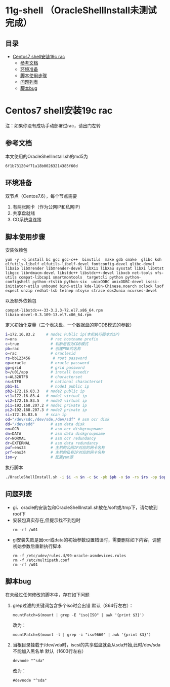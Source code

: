 # 11g-shell （OracleShellInstall未测试完成）

## 目录

-   [Centos7 shell安装19c rac](#Centos7-shell安装19c-rac)
    -   [参考文档](#参考文档)
    -   [环境准备](#环境准备)
    -   [脚本使用步骤](#脚本使用步骤)
    -   [问题列表](#问题列表)
    -   [脚本bug](#脚本bug)

# Centos7 shell安装19c rac

注：如果你没有成功手动部署过rac，请出门左转

## 参考文档

本文使用的OracleShellInstall.sh的md5为

```纯文本
6f1b731204f71a18b00263214385f60d
```

## 环境准备

双节点（Centos7.6），每个节点需要

1.  有两张网卡（作为公网IP和私网IP）
2.  共享盘就绪
3.  CD系统盘连接

## 脚本使用步骤

安装依赖包

```纯文本
yum -y -q install bc gcc gcc-c++  binutils  make gdb cmake  glibc ksh elfutils-libelf elfutils-libelf-devel fontconfig-devel glibc-devel libaio libXrender libXrender-devel libX11 libXau sysstat libXi libXtst libgcc librdmacm-devel libstdc++ libstdc++-devel libxcb net-tools nfs-utils compat-libcap1 smartmontools  targetcli python python-configshell python-rtslib python-six  unixODBC unixODBC-devel iscsi-initiator-utils unbound bind-utils kde-l10n-Chinese.noarch xclock lsof expect unzip redhat-lsb telnep ntsysv strace dos2unix ncurses-devel
```

以及额外依赖包

```纯文本
compat-libstdc++-33-3.2.3-72.el7.x86_64.rpm
libaio-devel-0.3.109-13.el7.x86_64.rpm
```

定义初始化变量（三个表决盘、一个数据盘的非CDB模式的参数）

```bash
i=172.16.83.2     # node1 Public ip(本机执行脚本的IP)
n=ora               # rac hostname prefix
c=true              # 判断是否为CDB模式
pb=rac              # 创建PDB的名称
o=rac               # oraclesid
rs=bb123456          # root password
op=oracle           # oracle password
gp=grid             # grid password
b=/u01/app          # install basedir
s=AL32UTF8          # characterset
ns=UTF8             # national characterset
pb1=$i              # node1 public ip
pb2=172.16.83.3   # node2 public ip
vi1=172.16.83.4   # node1 virtual ip
vi2=172.16.83.5   # node2 virtual ip
pi1=192.168.207.2 # node1 private ip
pi2=192.168.207.3 # node2 private ip
si=172.16.83.6    # scan ip
od="/dev/sdc,/dev/sde,/dev/sdf" # asm ocr disk
dd="/dev/sdd"       # asm data disk
on=OCR              # asm ocr diskgroupname
dn=DATA             # asm data diskgroupname
or=NORMAL           # asm ocr redundancy
dr=EXTERNAL         # asm data redundancy
puf=ens33           # 主机的公网IP对应的网卡名称
prf=ens34           # 主机的私有IP对应的网卡名称
iso=y               # 配置yum源
```

执行脚本

```bash
./OracleShellInstall.sh -i $i -n $n -c $c -pb $pb -o $o -rs $rs -op $op -gp $gp -b $b -s $s -ns $ns -pb1 $pb1 -pb2 $pb2 -vi1 $vi1 -vi2 $vi2 -pi1 $pi1 -pi2 $pi2 -si $si -od $od -dd $dd -on $on -dn $dn -or $or -dr $dr -puf $puf -prf $prf -iso $iso
```

## 问题列表

-   gi、oracle的安装包和OracleShellInstall.sh放在/soft或/tmp下，请勿放到root下
-   安装包真实存在,但提示找不到包时
    ```纯文本
    rm -rf /u01
    ```
-   gi安装失败是因ocr或data的初始参数设置错误时，需要删除如下内容，调整初始参数后重新执行脚本
    ```纯文本
    rm -f /etc/udev/rules.d/99-oracle-asmdevices.rules
    rm -f /etc/multipath.conf
    rm -rf /u01
    ```

## 脚本bug

在未经过任何修改的脚本中，存在如下问题

1.  grep过滤的关键词包含多个iso时会出错
    默认（864行左右）：
    ```纯文本
    mountPatch=$(mount | grep -E "iso|ISO" | awk '{print $3}')
    ```
    改为：
    ```纯文本
    mountPatch=$(mount -l | grep -i "iso9660" | awk '{print $3}')
    ```
2.  当根目录挂载于/dev/vda时，iscsi的共享磁盘就会从sda开始,此时/dev/sda不能加入黑名单
    默认（1603行左右）
    ```纯文本
    devnode "^sda"
    ```
    改为：
    ```纯文本
    #devnode "^sda"
    ```
